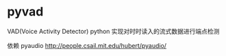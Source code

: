 pyvad
=====

VAD(Voice Activity Detector)  python 实现对时时读入的流式数据进行端点检测

依赖
pyaudio
http://people.csail.mit.edu/hubert/pyaudio/




